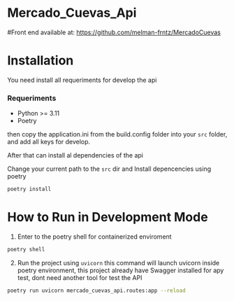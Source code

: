 # Mercado_Cuevas_Api
#Front end available at: https://github.com/melman-frntz/MercadoCuevas


# Installation

You need install all requeriments for develop the api
### Requeriments 
- Python >= 3.11 
- Poetry 

then copy the application.ini from the build.config folder into your `src` folder, and add all keys for develop.

After that can install al dependencies of the api

Change your current path to the `src` dir and Install depencencies using poetry 

```bash
poetry install 
```

# How to Run in Development Mode


1. Enter to the poetry shell for containerized enviroment 
```bash 
poetry shell 
```

2. Run the project using `uvicorn` this command will launch uvicorn inside poetry environment, this project already have Swagger installed for apy test, dont need another tool for test the API 

```bash 
poetry run uvicorn mercado_cuevas_api.routes:app --reload
```
